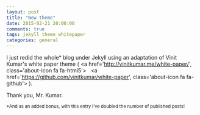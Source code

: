 ```yaml
---
layout: post
title: "New theme"
date: 2015-02-21 20:00:00
comments: true
tags: jekyll theme whitepaper
categories: general
---
```


I just redid the whole* blog under Jekyll using an adaptation of Vinit Kumar's white paper theme (
<a href='http://vinitkumar.me/white-paper/',         class='about-icon fa fa-html5'></a>&nbsp;&nbsp;
<a href='https://github.com/vinitkumar/white-paper', class='about-icon fa fa-github'></a>
).

Thank you, Mr. Kumar.

<!--more-->

<span style='font-size: smaller;'>*And as an added bonus, with this entry I've doubled the number of published posts!</span>
